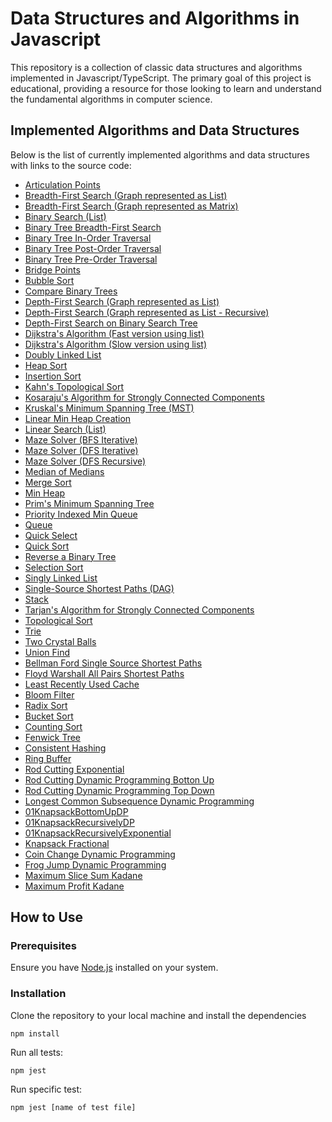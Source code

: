 # Data Structures and Algorithms in Javascript

This repository is a collection of classic data structures and algorithms implemented in Javascript/TypeScript. The primary goal of this project is educational, providing a resource for those looking to learn and understand the fundamental algorithms in computer science.

## Implemented Algorithms and Data Structures

Below is the list of currently implemented algorithms and data structures with links to the source code:

-   [Articulation Points](./src/ArticulationPoints.ts)
-   [Breadth-First Search (Graph represented as List)](./src/BFSGraphList.ts)
-   [Breadth-First Search (Graph represented as Matrix)](./src/BFSGraphMatrix.ts)
-   [Binary Search (List)](./src/BinarySearchList.ts)
-   [Binary Tree Breadth-First Search](./src/BinaryTreeBFS.ts)
-   [Binary Tree In-Order Traversal](./src/BinaryTreeInOrder.ts)
-   [Binary Tree Post-Order Traversal](./src/BinaryTreePostOrder.ts)
-   [Binary Tree Pre-Order Traversal](./src/BinaryTreePreOrder.ts)
-   [Bridge Points](./src/BridgePoints.ts)
-   [Bubble Sort](./src/BubbleSort.ts)
-   [Compare Binary Trees](./src/CompareBinaryTrees.ts)
-   [Depth-First Search (Graph represented as List)](./src/DFSGraphListIterative.ts)
-   [Depth-First Search (Graph represented as List - Recursive)](./src/DFSGraphListRecursive.ts)
-   [Depth-First Search on Binary Search Tree](./src/DFSOnBinarySearchTree.ts)
-   [Dijkstra's Algorithm (Fast version using list)](./src/DijkstraListFast.ts)
-   [Dijkstra's Algorithm (Slow version using list)](./src/DijkstraListSlow.ts)
-   [Doubly Linked List](./src/DoublyLinkedList.ts)
-   [Heap Sort](./src/HeapSort.ts)
-   [Insertion Sort](./src/InsertionSort.ts)
-   [Kahn's Topological Sort](./src/KahnTopologicalSort.ts)
-   [Kosaraju's Algorithm for Strongly Connected Components](./src/KosarajuStrongConnectedComponents.ts)
-   [Kruskal's Minimum Spanning Tree (MST)](./src/KruskalMST.ts)
-   [Linear Min Heap Creation](./src/LinearMinHeapCreation.ts)
-   [Linear Search (List)](./src/LinearSearchList.ts)
-   [Maze Solver (BFS Iterative)](./src/MazeSolverBFSIterative.ts)
-   [Maze Solver (DFS Iterative)](./src/MazeSolverDFSIterative.ts)
-   [Maze Solver (DFS Recursive)](./src/MazeSolverDFSRecursive.ts)
-   [Median of Medians](./src/MedianOfMedians.ts)
-   [Merge Sort](./src/MergeSort.ts)
-   [Min Heap](./src/MinHeap.ts)
-   [Prim's Minimum Spanning Tree](./src/PrimsMST.ts)
-   [Priority Indexed Min Queue](./src/PriorityIndexedMinQueue.ts)
-   [Queue](./src/Queue.ts)
-   [Quick Select](./src/QuickSelect.ts)
-   [Quick Sort](./src/QuickSort.ts)
-   [Reverse a Binary Tree](./src/ReverseBinaryTree.ts)
-   [Selection Sort](./src/SelectSort.ts)
-   [Singly Linked List](./src/SinglyLinkedList.ts)
-   [Single-Source Shortest Paths (DAG)](./src/SSSPDAG.ts)
-   [Stack](./src/Stack.ts)
-   [Tarjan's Algorithm for Strongly Connected Components](./src/TarjanStrongConnectedComponents.ts)
-   [Topological Sort](./src/TopologicalSort.ts)
-   [Trie](./src/Trie.ts)
-   [Two Crystal Balls](./src/TwoCrystalBalls.ts)
-   [Union Find](./src/UnionFind.ts)
-   [Bellman Ford Single Source Shortest Paths](./src/BellmanFord.ts)
-   [Floyd Warshall All Pairs Shortest Paths](./src/FloydWarshallAPSP.ts)
-   [Least Recently Used Cache](./src/LeastRecentlyUsedCache.ts)
-   [Bloom Filter](./src/BloomFilter.ts)
-   [Radix Sort](./src/RadixSort.ts)
-   [Bucket Sort](./src/BucketSort.ts)
-   [Counting Sort](./src/CountingSort.ts)
-   [Fenwick Tree](./src/FenwickTree.ts)
-   [Consistent Hashing](./src/ConsistentHashing.ts)
-   [Ring Buffer](./src/RingBuffer.ts)
-   [Rod Cutting Exponential](./src/RodCuttingExponential.ts)
-   [Rod Cutting Dynamic Programming Botton Up](./src/RodCuttingDPBottonUp.ts)
-   [Rod Cutting Dynamic Programming Top Down](./src/RodCuttingDPTopDown.ts)
-   [Longest Common Subsequence Dynamic Programming](./src/LongestCommonSubsequenceDP.ts)
-   [01KnapsackBottomUpDP](./src/01KnapsackBottomUpDP.ts)
-   [01KnapsackRecursivelyDP](./src/01KnapsackRecursivelyDP.ts)
-   [01KnapsackRecursivelyExponential](./src/01KnapsackRecursivelyExponential.ts)
-   [Knapsack Fractional](./src/KnapsackFractional.ts)
-   [Coin Change Dynamic Programming](./src/CoinChangeDP.ts)
-   [Frog Jump Dynamic Programming](./src/FrogJumpDP.ts)
-   [Maximum Slice Sum Kadane](./src/MaximumSliceSumKadane.ts)
-   [Maximum Profit Kadane](./src/MaxProfitKadane.test.ts)

## How to Use

### Prerequisites

Ensure you have [Node.js](https://nodejs.org/) installed on your system.

### Installation

Clone the repository to your local machine and install the dependencies

```
npm install
```

Run all tests:

```
npm jest
```

Run specific test:

```
npm jest [name of test file]
```
